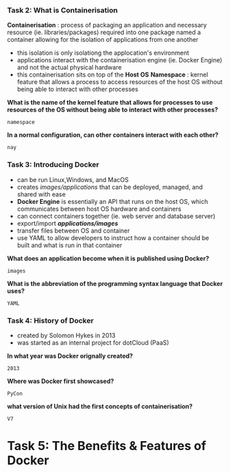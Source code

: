 ### Task 2: What is Containerisation

**Containerisation**
: process of packaging an application and necessary resource (ie. libraries/packages) required into one package named a container allowing for the isolation of applications from one another
  * this isolation is only isolationg the applocation's environment
  * applications interact with the containerisation engine (ie. Docker Engine) and not the actual physical hardware
  * this containerisation sits on top of the **Host OS**
 **Namespace**
 : kernel feature that allows a process to access resources of the host OS without being able to interact with other processes
 
 **What is the name of the kernel feature that allows for processes to use resources of the OS without being able to interact with other processes?**
 ```
 namespace
 ```
 **In a normal configuration, can other containers interact with each other?**
 ```
 nay
 ```
 
 ### Task 3: Introducing Docker
 
  * can be run Linux,Windows, and MacOS
  * creates *images/applications* that can be deployed, managed, and shared with ease
  * **Docker Engine** is essentially an API that runs on the host OS, which communicates between host OS hardware and containers
  * can connect containers together (ie. web server and database server)
  * export/import *__applications/images__*
  * transfer files between OS and container
  * use YAML to allow developers to instruct how a container should be built and what is run in that container

**What does an application become when it is published using Docker?**
```
images
```

**What is the abbreviation of the programming syntax language that Docker uses?**
```
YAML
```

### Task 4: History of Docker

  * created by Solomon Hykes in 2013
  * was started as an internal project for dotCloud (PaaS)

**In what year was Docker orignally created?**
```
2013
```
**Where was Docker first showcased?**
```
PyCon
```
**what version of Unix had the first concepts of containerisation?**
```
V7
```

# Task 5: The Benefits & Features of Docker

